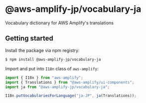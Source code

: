 # @aws-amplify-jp/vocabulary-ja

Vocabulary dictionary for AWS Amplify's translations

## Getting started

Install the package via npm registry:

```console
$ npm install @aws-amplify-jp/vocabulary-ja
```

Import and put into `I18n` class of `aws-amplify`:

```js
import { I18n } from "aws-amplify";
import { Translations } from "@aws-amplify/ui-components";
import ja from "@aws-amplify-jp/vocabulary-ja";

I18n.putVocabulariesForLanguage("ja-JP", ja(Translations));
```
